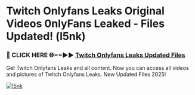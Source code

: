 # Twitch Onlyfans Leaks Original Videos 0nlyFans Leaked - Files Updated! (l5nk)

<h3>🔴 CLICK HERE 🌐==►► <a href="https://tinyurl.com/ms9xzufz" rel="nofollow">Twitch Onlyfans Leaks Updated Files</a></h3>

Get Twitch Onlyfans Leaks and all content. Now you can access all videos and pictures of Twitch Onlyfans Leaks. New Updated Files 2025!

[![l5nk](https://i.imgur.com/ppqm5kG.gif)](https://tinyurl.com/ms9xzufz)
